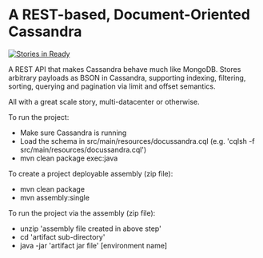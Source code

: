 A REST-based, Document-Oriented Cassandra
=========================================

[![Stories in Ready](https://badge.waffle.io/tfredrich/docussandra.svg?label=ready&title=Ready)](http://waffle.io/tfredrich/docussandra)

A REST API that makes Cassandra behave much like MongoDB. Stores arbitrary payloads as
BSON in Cassandra, supporting indexing, filtering, sorting, querying and pagination
via limit and offset semantics.

All with a great scale story, multi-datacenter or otherwise.

To run the project:

* Make sure Cassandra is running
* Load the schema in src/main/resources/docussandra.cql (e.g. 'cqlsh -f src/main/resources/docussandra.cql')
* mvn clean package exec:java

To create a project deployable assembly (zip file):

* mvn clean package
* mvn assembly:single

To run the project via the assembly (zip file):

* unzip 'assembly file created in above step'
* cd 'artifact sub-directory'
* java -jar 'artifact jar file' [environment name]
